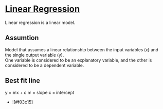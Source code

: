 # <h1> <u> Linear Regression </u> </h1>
Linear regression is a linear model.
## Assumtion
Model that assumes a linear relationship between the input variables (x) and the single output variable (y). <br />
One variable is considered to be an explanatory variable, and the other is considered to be a dependent variable.
## Best fit line
y = mx + c 
m = slope
c = intercept
- ![#f03c15]
